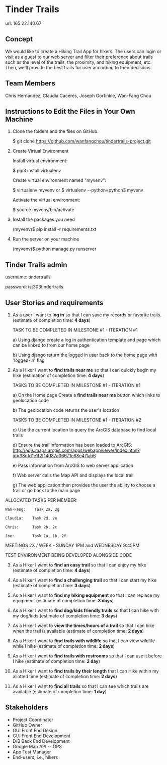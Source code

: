 # Tinder Trails

url: 165.22.140.67

## Concept
We would like to create a Hiking Trail App for hikers. The users can login or visit as a guest to our web server and filter their preference about trails such as the level of the trails, the proximity, and hiking equipment, etc. Then, we'll provide the best trails for user according to their decisions.

## Team Members
Chris Hernandez, Claudia Caceres, Joseph Gorfinkle, Wan-Fang Chou

## Instructions to Edit the Files in Your Own Machine
1. Clone the folders and the files on GitHub.

    $ git clone https://github.com/wanfangchou/tindertrails-project.git

2. Create Virtual Environment

    Install virtual environment:

    $ pip3 install virtualenv

    Create virtual environment named "myvenv":

    $ virtualenv myvenv
    or
    $ virtualenv --python=python3 myvenv

    Activate the virtual environment:

    $ source myvenv/bin/activate

3. Install the packages you need

    (myvenv)$ pip install -r requirements.txt

4. Run the server on your machine

    (myvenv)$ python manage.py runserver

## Tinder Trails admin

username: tindertrails

password: ist303tindertrails

## User Stories and requirements

1.  As a user I want to __log in__ so that I can save my records or favorite trails. (estimate of completion time: __4 days__)

    TASK TO BE COMPLETED IN MILESTONE #1 - ITERATION #1

    a) Using django create a log in authentication template and page which can be linked to from our home page

    b) Using django return the logged in user back to the home page with 'logged-in' flag

2.	As a Hiker I want to __find trails near me__ so that I can quickly begin my hike (estimation of completion time: __4 days__)

    TASKS TO BE COMPLETED IN MILESTONE #1 - ITERATION #1

    a)	On the Home page Create a __find trails near me__ button which links to geolocation code

    b)  The geolocation code returns the user's location

    TASKS TO BE COMPLETED IN MILESTONE #1 - ITERATION #2

    c)	Use the current location to query the ArcGIS database to find local trails

    d)	Ensure the trail information has been loaded to ArcGIS: http://agis.maps.arcgis.com/apps/webappviewer/index.html?id=38dfd1e1f2f14d87a06671e88e4f1ab6

    e)	Pass information from ArcGIS to web server application

    f)	Web server calls the Map API and displays the local trail

    g)	The web application then provides the user the ability to choose a trail or go back to the main page

 ALLOCATED TASKS PER MEMBER:

    Wan-Fang:    Task 2a, 2g

    Claudia:    Task 2d, 2e

    Chris:      Task 2b, 2c

    Joe:        Task 1a, 1b, 2f

  MEETINGS 2X / WEEK - SUNDAY 1PM and WEDNESDAY 9:45PM

  TEST ENVIRONMENT BEING DEVELOPED ALONGSIDE CODE

3.	As a Hiker I want to __find an easy trail__ so that I can enjoy my hike (estimate of completion time: __4 days__)

4.	As a Hiker I want to __find a challenging trail__ so that I can start my hike (estimate of completion time: __3 days__)

5.	As a Hiker I want to __find my hiking equipment__ so that I can replace my equipment (estimate of completion time: __3 days__)

6.	As a Hiker I want to __find dog/kids friendly trails__ so that I can hike with my dog/kids (estimate of completion time: __3 days__)

7.	As a Hiker I want to __view the times/hours of a trail__ so that I can hike when the trail is available (estimate of completion time: __2 days__)

8. As a Hiker I want to __find trails with wildlife__ so that I can view wildlife while I hike (estimate of completion time: __2 days__)

9.	As a Hiker I want to __find trails with restrooms__ so that I can use it before I hike (estimate of completion time: __2 day__)

10.	As a Hiker I want to __find trails by their length__ that I can Hike within my allotted time (estimate of completion time: __2 days__)

11.	As a Hiker I want to __find all trails__ so that I can see which trails are available (estimate of completion time: __1 day__)

## Stakeholders
* Project Coordinator
* GitHub Owner
* GUI Front End Design
* GUI Front End Development
* D/B Back End Development
* Google Map API -- GPS
* App Test Manager
* End-users, i.e., hikers
